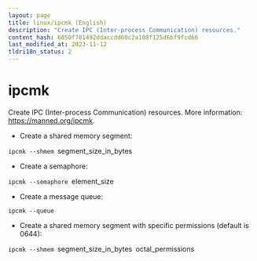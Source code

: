 ```yaml
---
layout: page
title: linux/ipcmk (English)
description: "Create IPC (Inter-process Communication) resources."
content_hash: 6050f701492ddaccdd60c2a108f125d6bf9fcd66
last_modified_at: 2023-11-12
tldri18n_status: 2
---
```

# ipcmk

Create IPC (Inter-process Communication) resources.
More information: <https://manned.org/ipcmk>.

- Create a shared memory segment:

`ipcmk --shmem `<span class="tldr-var badge badge-pill bg-dark-lm bg-white-dm text-white-lm text-dark-dm font-weight-bold">segment_size_in_bytes</span>

- Create a semaphore:

`ipcmk --semaphore `<span class="tldr-var badge badge-pill bg-dark-lm bg-white-dm text-white-lm text-dark-dm font-weight-bold">element_size</span>

- Create a message queue:

`ipcmk --queue`

- Create a shared memory segment with specific permissions (default is 0644):

`ipcmk --shmem `<span class="tldr-var badge badge-pill bg-dark-lm bg-white-dm text-white-lm text-dark-dm font-weight-bold">segment_size_in_bytes</span>` `<span class="tldr-var badge badge-pill bg-dark-lm bg-white-dm text-white-lm text-dark-dm font-weight-bold">octal_permissions</span>
